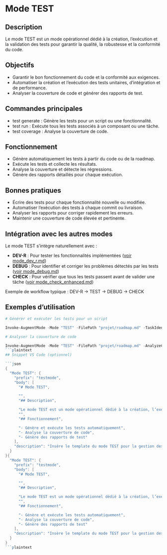 # Mode TEST

## Description

Le mode TEST est un mode opérationnel dédié à la création, l’exécution et la validation des tests pour garantir la qualité, la robustesse et la conformité du code.

## Objectifs

- Garantir le bon fonctionnement du code et la conformité aux exigences.
- Automatiser la création et l’exécution des tests unitaires, d’intégration et de performance.
- Analyser la couverture de code et générer des rapports de test.

## Commandes principales

- test generate : Génère les tests pour un script ou une fonctionnalité.
- test run : Exécute tous les tests associés à un composant ou une tâche.
- test coverage : Analyse la couverture de code.

## Fonctionnement

- Génère automatiquement les tests à partir du code ou de la roadmap.
- Exécute les tests et collecte les résultats.
- Analyse la couverture et détecte les régressions.
- Génère des rapports détaillés pour chaque exécution.

## Bonnes pratiques

- Écrire des tests pour chaque fonctionnalité nouvelle ou modifiée.
- Automatiser l’exécution des tests à chaque commit ou livraison.
- Analyser les rapports pour corriger rapidement les erreurs.
- Maintenir une couverture de code élevée et pertinente.

## Intégration avec les autres modes

Le mode TEST s’intègre naturellement avec :
- **DEV-R** : Pour tester les fonctionnalités implémentées ([voir mode_dev_r.md](mode_dev_r.md))
- **DEBUG** : Pour identifier et corriger les problèmes détectés par les tests ([voir mode_debug.md](mode_debug.md))
- **CHECK** : Pour vérifier que tous les tests passent avant de valider une tâche ([voir mode_check_enhanced.md](mode_check_enhanced.md))

Exemple de workflow typique : DEV-R → TEST → DEBUG → CHECK

## Exemples d’utilisation

```powershell
# Générer et exécuter les tests pour un script

Invoke-AugmentMode -Mode "TEST" -FilePath "projet/roadmap.md" -TaskIdentifier "1.2.3" -GenerateTests -RunTests

# Analyser la couverture de code

Invoke-AugmentMode -Mode "TEST" -FilePath "projet/roadmap.md" -AnalyzeCoverage
```plaintext
## Snippet VS Code (optionnel)

```json
{
  "Mode TEST": {
    "prefix": "testmode",
    "body": [
      "# Mode TEST",

      "",
      "## Description",

      "Le mode TEST est un mode opérationnel dédié à la création, l’exécution et la validation des tests.",
      "",
      "## Fonctionnement",

      "- Génère et exécute les tests automatiquement",
      "- Analyse la couverture de code",
      "- Génère des rapports de test"
    ],
    "description": "Insère le template du mode TEST pour la gestion des tests."
  }
}{
  "Mode TEST": {
    "prefix": "testmode",
    "body": [
      "# Mode TEST",

      "",
      "## Description",

      "Le mode TEST est un mode opérationnel dédié à la création, l’exécution et la validation des tests.",
      "",
      "## Fonctionnement",

      "- Génère et exécute les tests automatiquement",
      "- Analyse la couverture de code",
      "- Génère des rapports de test"
    ],
    "description": "Insère le template du mode TEST pour la gestion des tests."
  }
}
```plaintext